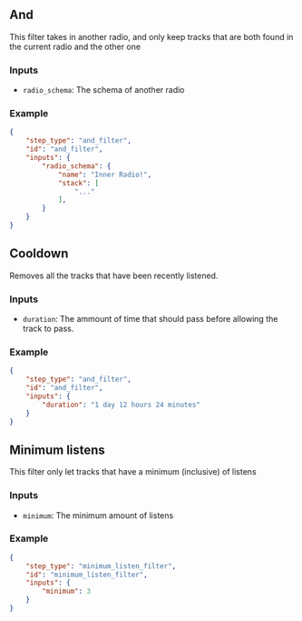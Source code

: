 ## And

This filter takes in another radio, and only keep tracks that are both found in the current radio and the other one

### Inputs

- `radio_schema`: The schema of another radio

### Example

```json
{
    "step_type": "and_filter",
    "id": "and_filter",
    "inputs": {
        "radio_schema": {
            "name": "Inner Radio!",
            "stack": [
                "..."
            ],
        }
    }
}
```

## Cooldown

Removes all the tracks that have been recently listened.

### Inputs

- `duration`: The ammount of time that should pass before allowing the track to pass.

### Example

```json
{
    "step_type": "and_filter",
    "id": "and_filter",
    "inputs": {
        "duration": "1 day 12 hours 24 minutes"
    }
}
```

## Minimum listens

This filter only let tracks that have a minimum (inclusive) of listens

### Inputs

- `minimum`: The minimum amount of listens

### Example

```json
{
    "step_type": "minimum_listen_filter",
    "id": "minimum_listen_filter",
    "inputs": {
        "minimum": 3 
    }
}
```